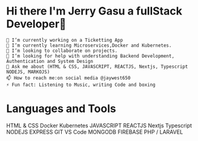 # Hi there I'm Jerry Gasu a fullStack Developer👋

    🔭 I’m currently working on a Ticketting App
    🌱 I’m currently learning Microservices,Docker and Kubernetes.
    👯 I’m looking to collaborate on projects.
    🤔 I’m looking for help with understanding Backend Development, Authentication and System Design
    💬 Ask me about (HTML & CSS, JAVASCRIPT, REACTJS, Nextjs, Typescript NODEJS, MARKOJS)
    📫 How to reach me:on social media @jaywest650
    ⚡ Fun fact: Listening to Music, writing Code and boxing
    
# Languages and Tools

HTML & CSS
Docker
Kubernetes
JAVASCRIPT
REACTJS
Nextjs
Typescript
NODEJS
EXPRESS
GIT
VS Code
MONGODB
FIREBASE
PHP / LARAVEL






